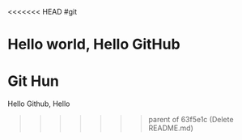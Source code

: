 <<<<<<< HEAD
#git

Hello world, Hello GitHub
=======
# Git Hun

Hello Github, Hello 

>>>>>>> parent of 63f5e1c (Delete README.md)
